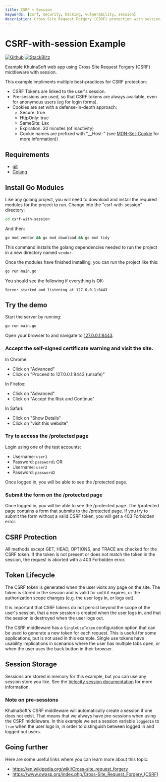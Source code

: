 ```yaml
---
title: CSRF + Session
keywords: [csrf, security, hacking, vulnerability, session]
description: Cross-Site Request Forgery (CSRF) protection with session management.
---
```


# CSRF-with-session Example

[![Github](https://img.shields.io/static/v1?label=&message=Github&color=2ea44f&style=for-the-badge&logo=github)](https://go.khulnasoft.com/velocity/recipes/tree/master/csrf-with-session) [![StackBlitz](https://img.shields.io/static/v1?label=&message=StackBlitz&color=2ea44f&style=for-the-badge&logo=StackBlitz)](https://stackblitz.com/github/khulnasoft/recipes/tree/master/csrf-with-session)

Example KhulnaSoft web app using Cross Site Request Forgery (CSRF) middleware with session.

This example impliments multiple best-practices for CSRF protection:

- CSRF Tokens are linked to the user's session.
- Pre-sessions are used, so that CSRF tokens are always available, even for anonymous users (eg for login forms).
- Cookies are set with a defense-in-depth approach:
    - Secure: true
    - HttpOnly: true
    - SameSite: Lax
    - Expiration: 30 minutes (of inactivity)
    - Cookie names are prefixed with "__Host-" (see [MDN-Set-Cookie](https://developer.mozilla.org/en-US/docs/Web/HTTP/Headers/Set-Cookie) for more information))

## Requirements

* [git](https://git-scm.com/downloads)
* [Golang](https://golang.org/)


## Install Go Modules

Like any golang project, you will need to download and install the required modules for the project to run. Change into the "csrf-with-session" directory:
```bash
cd csrf-with-session
```

And then:
```bash
go mod vendor && go mod download && go mod tidy
```
This command installs the golang dependencies needed to run the project in a new directory named `vendor`.

Once the modules have finished installing, you can run the project like this:
```bash
go run main.go
```

You should see the following if everything is OK:
```
Server started and listening at 127.0.0.1:8443
```

## Try the demo

Start the server by running:
```bash
go run main.go
```
Open your browser to and navigate to [127.0.0.1:8443](http://127.0.0.1:8443).


### Accept the self-signed certificate warning and visit the site.

In Chrome:

- Click on "Advanced"
- Click on "Proceed to 127.0.0.1:8443 (unsafe)"

In Firefox:

- Click on "Advanced"
- Click on "Accept the Risk and Continue"

In Safari:

- Click on "Show Details"
- Click on "visit this website"


### Try to access the /protected page

Login using one of the test accounts:
* Username: `user1`
* Password: `password1`
OR
* Username: `user2`
* Password: `password2`

Once logged in, you will be able to see the /protected page.


### Submit the form on the /protected page

Once logged in, you will be able to see the /protected page. The /protected page contains a form that submits to the /protected page. If you try to submit the form without a valid CSRF token, you will get a 403 Forbidden error.


## CSRF Protection

All methods except GET, HEAD, OPTIONS, and TRACE are checked for the CSRF token. If the token is not present or does not match the token in the session, the request is aborted with a 403 Forbidden error.


## Token Lifecycle

The CSRF token is generated when the user visits any page on the site. The token is stored in the session and is valid for until it expires, or the authorization scope changes (e.g. the user logs in, or logs out).

It is important that CSRF tokens do not persist beyond the scope of the user's session, that a new session is created when the user logs in, and that the session is destroyed when the user logs out.

The CSRF middleware has a `SingleUseToken` configuration option that can be used to generate a new token for each request. This is useful for some applications, but is not used in this example. Single use tokens have usability implications in scenarios where the user has multiple tabs open, or when the user uses the back button in their browser.


## Session Storage

Sessions are stored in memory for this example, but you can use any session store you like. See the [Velocity session documentation](https://docs.khulnasoft.io/api/middleware/session) for more information.


### Note on pre-sessions

KhulnaSoft's CSRF middleware will automatically create a session if one does not exist. That means that we always have pre-sessions when using the CSRF middleware. In this example we set a session variable `loggedIn`
to `true` when the user logs in, in order to distinguish between logged in and logged out users.


## Going further

Here are some useful links where you can learn more about this topic:
* https://en.wikipedia.org/wiki/Cross-site_request_forgery
* https://www.owasp.org/index.php/Cross-Site_Request_Forgery_(CSRF)
